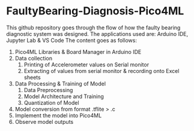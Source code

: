 # FaultyBearing-Diagnosis-Pico4ML
This github repository goes through the flow of how the faulty bearing diagnostic system was designed.
The applications used are: Arduino IDE, Jupyter Lab & VS Code
The content goes as follows:
1. Pico4ML Libraries & Board Manager in Arduino IDE
2. Data collection
    1. Printing of Accelerometer values on Serial monitor
    2. Extracting of values from serial monitor & recording onto Excel sheets
3. Data Processing & Training of Model
    1. Data Preprocessing
    2. Model Architecture and Training
    3. Quantization of Model
4. Model conversion from format .tflite > .c
5. Implement the model into Pico4ML
6. Observe model outputs
